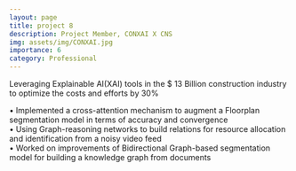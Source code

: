 ```yaml
---
layout: page
title: project 8
description: Project Member, CONXAI X CNS
img: assets/img/CONXAI.jpg
importance: 6
category: Professional
---
```


Leveraging Explainable AI(XAI) tools in the $ 13 Billion construction industry to optimize the costs and efforts by 30% 

• Implemented a cross-attention mechanism to augment a Floorplan segmentation model in terms of accuracy and convergence\
• Using Graph-reasoning networks to build relations for resource allocation and identification from a noisy video feed\
• Worked on improvements of Bidirectional Graph-based segmentation model for building a knowledge graph from documents